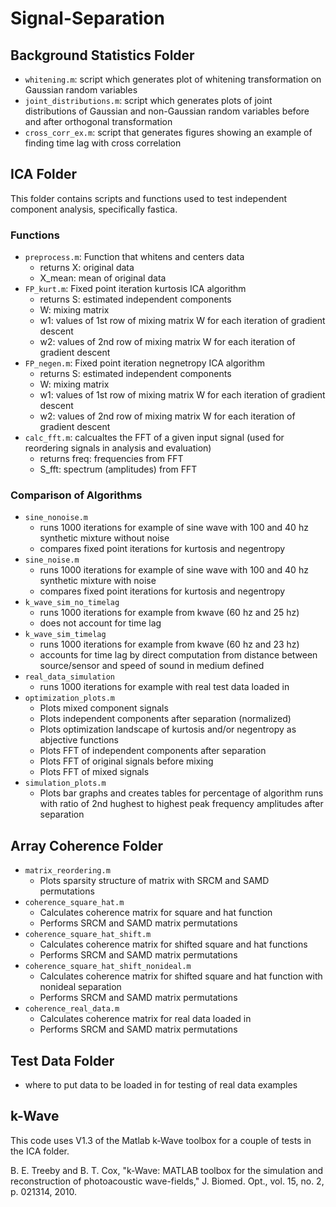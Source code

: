 # Signal-Separation


## Background Statistics Folder
- `whitening.m`: script which generates plot of whitening transformation on Gaussian random variables
- `joint_distributions.m`: script which generates plots of joint distributions of Gaussian and non-Gaussian random variables before and after orthogonal transformation
- `cross_corr_ex.m`: script that generates figures showing an example of finding time lag with cross correlation


## ICA Folder
This folder contains scripts and functions used to test independent component analysis, specifically fastica.
### Functions
- `preprocess.m`: Function that whitens and centers data
    - returns X: original data
    - X_mean: mean of original data
- `FP_kurt.m`: Fixed point iteration kurtosis ICA algorithm
    - returns S: estimated independent components
    - W: mixing matrix
    - w1: values of 1st row of mixing matrix W for each iteration of gradient descent
    - w2: values of 2nd row of mixing matrix W for each iteration of gradient descent
- `FP_negen.m`: Fixed point iteration negnetropy ICA algorithm
    - returns S: estimated independent components
    - W: mixing matrix
    - w1: values of 1st row of mixing matrix W for each iteration of gradient descent
    - w2: values of 2nd row of mixing matrix W for each iteration of gradient descent
- `calc_fft.m`: calcualtes the FFT of a given input signal (used for reordering signals in analysis and evaluation)
    - returns freq: frequencies from FFT
    - S_fft: spectrum (amplitudes) from FFT

### Comparison of Algorithms
- `sine_nonoise.m`
    - runs 1000 iterations for example of sine wave with 100 and 40 hz synthetic mixture without noise
    - compares fixed point iterations for kurtosis and negentropy
- `sine_noise.m`
    - runs 1000 iterations for example of sine wave with 100 and 40 hz synthetic mixture with noise
    - compares fixed point iterations for kurtosis and negentropy
- `k_wave_sim_no_timelag`
    - runs 1000 iterations for example from kwave (60 hz and 25 hz) 
    - does not account for time lag
- `k_wave_sim_timelag`
    - runs 1000 iterations for example from kwave (60 hz and 23 hz) 
    - accounts for time lag by direct computation from distance between source/sensor and speed of sound in medium defined
- `real_data_simulation`
    - runs 1000 iterations for example with real test data loaded in
- `optimization_plots.m`
    - Plots mixed component signals
    - Plots independent components after separation (normalized)
    - Plots optimization landscape of kurtosis and/or negentropy as abjective functions  
    - Plots FFT of independent components after separation
    - Plots FFT of original signals before mixing
    - Plots FFT of mixed signals
- `simulation_plots.m`
    - Plots bar graphs and creates tables for percentage of algorithm runs with ratio of 2nd hughest to highest peak frequency amplitudes after separation


## Array Coherence Folder

- `matrix_reordering.m`
    - Plots sparsity structure of matrix with SRCM and SAMD permutations
- `coherence_square_hat.m`
    - Calculates coherence matrix for square and hat function
    - Performs SRCM and SAMD matrix permutations
- `coherence_square_hat_shift.m`
    - Calculates coherence matrix for shifted square and hat functions
    - Performs SRCM and SAMD matrix permutations
- `coherence_square_hat_shift_nonideal.m`
    - Calculates coherence matrix for shifted square and hat function with nonideal separation
    - Performs SRCM and SAMD matrix permutations
- `coherence_real_data.m`
    - Calculates coherence matrix for real data loaded in 
    - Performs SRCM and SAMD matrix permutations
    
    
## Test Data Folder

- where to put data to be loaded in for testing of real data examples



## k-Wave

This code uses V1.3 of the Matlab k-Wave toolbox for a couple of tests in the ICA folder.


B. E. Treeby and B. T. Cox, "k-Wave: MATLAB toolbox for the simulation and reconstruction of photoacoustic wave-fields," J. Biomed. Opt., vol. 15, no. 2, p. 021314, 2010.

